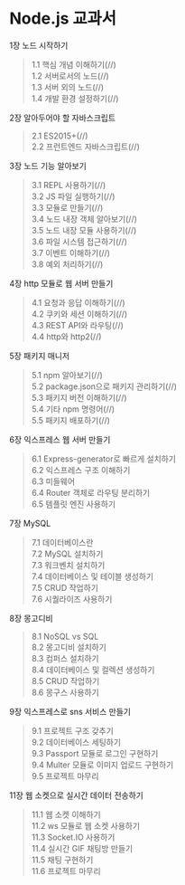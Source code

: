 # Node.js 교과서

1장 노드 시작하기   
  >1.1 핵심 개념 이해하기(//)   
  1.2 서버로서의 노드(//)   
  1.3 서버 외의 노드(//)   
  1.4 개발 환경 설정하기(//)   

2장 알아두어야 할 자바스크립트   
  >2.1 ES2015+(//)   
  2.2 프런트엔드 자바스크립트(//)   

3장 노드 기능 알아보기   
  >3.1 REPL 사용하기(//)   
  3.2 JS 파일 실행하기(//)   
  3.3 모듈로 만들기(//)   
  3.4 노드 내장 객체 알아보기(//)   
  3.5 노드 내장 모듈 사용하기(//)   
  3.6 파일 시스템 접근하기(//)   
  3.7 이벤트 이해하기(//)   
  3.8 예외 처리하기(//)   

4장 http 모듈로 웹 서버 만들기   
  >4.1 요청과 응답 이해하기(//)   
  4.2 쿠키와 세션 이해하기(//)   
  4.3 REST API와 라우팅(//)   
  4.4 http와 http2(//)   
  
5장 패키지 매니저   
  >5.1 npm 알아보기(//)   
  5.2 package.json으로 패키지 관리하기(//)   
  5.3 패키지 버전 이해하기(//)   
  5.4 기타 npm 명령어(//)   
  5.5 패키지 배포하기(//)   

6장 익스프레스 웹 서버 만들기   
  >6.1 Express-generator로 빠르게 설치하기   
  6.2 익스프레스 구조 이해하기   
  6.3 미들웨어   
  6.4 Router 객체로 라우팅 분리하기   
  6.5 템플릿 엔진 사용하기   
  
7장 MySQL   
  >7.1 데이터베이스란   
  7.2 MySQL 설치하기   
  7.3 워크벤치 설치하기   
  7.4 데이터베이스 및 테이블 생성하기   
  7.5 CRUD 작업하기   
  7.6 시퀄라이즈 사용하기   

8장 몽고디비   
  >8.1 NoSQL vs SQL   
  8.2 몽고디비 설치하기   
  8.3 컴퍼스 설치하기   
  8.4 데이터베이스 및 컬렉션 생성하기   
  8.5 CRUD 작업하기   
  8.6 몽구스 사용하기   
  
9장 익스프레스로 sns 서비스 만들기      
  >9.1 프로젝트 구조 갖추기   
  9.2 데이터베이스 세팅하기   
  9.3 Passport 모듈로 로그인 구현하기   
  9.4 Multer 모듈로 이미지 업로드 구현하기   
  9.5 프로젝트 마무리   

11장 웹 소켓으로 실시간 데이터 전송하기   
  >11.1 웹 소켓 이해하기   
  11.2 ws 모듈로 웹 소켓 사용하기      
  11.3 Socket.IO 사용하기   
  11.4 실시간 GIF 채팅방 만들기   
  11.5 채팅 구현하기   
  11.6 프로젝트 마무리   
